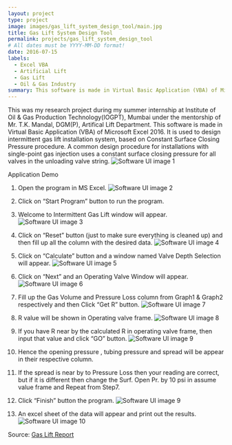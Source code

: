 ```yaml
---
layout: project
type: project
image: images/gas_lift_system_design_tool/main.jpg
title: Gas Lift System Design Tool
permalink: projects/gas_lift_system_design_tool
# All dates must be YYYY-MM-DD format!
date: 2016-07-15
labels:
  - Excel VBA
  - Artificial Lift
  - Gas Lift
  - Oil & Gas Industry
summary: This software is made in Virtual Basic Application (VBA) of Microsoft Excel 2016. It is used to design intermittent gas lift installation system, based on Constant Surface Closing Pressure procedure.
---
```


This was my research project during my summer internship at Institute of Oil & Gas Production Technology(IOGPT), Mumbai under the mentorship of Mr. T.K. Mandal, DGM(P), Artifical Lift Department.
This software is made in Virtual Basic Application (VBA) of Microsoft Excel 2016. It is used to design intermittent gas lift installation system, based on Constant Surface Closing Pressure procedure. A common design procedure for installations with single-point gas injection uses a constant surface closing pressure for all valves in the unloading valve string.
![Software UI image 1](https://github.com/vashuraghav/vashuraghav.github.io/blob/master/images/gas_lift_system_design_tool/1.png)

Application Demo
1. Open the program in MS Excel.
![Software UI image 2](https://github.com/vashuraghav/vashuraghav.github.io/blob/master/images/gas_lift_system_design_tool/2.png)

2. Click on “Start Program” button to run the program.
3. Welcome to Intermittent Gas Lift window will appear.
![Software UI image 3](https://github.com/vashuraghav/vashuraghav.github.io/blob/master/images/gas_lift_system_design_tool/3.png)

4. Click on “Reset” button (just to make sure everything is cleaned up) and then fill up all the column with the desired data.
![Software UI image 4](https://github.com/vashuraghav/vashuraghav.github.io/blob/master/images/gas_lift_system_design_tool/4.png)

5. Click on “Calculate” button and a window named Valve Depth Selection will appear.
![Software UI image 5](https://github.com/vashuraghav/vashuraghav.github.io/blob/master/images/gas_lift_system_design_tool/5.png)

6. Click on “Next” and an Operating Valve Window will appear.
![Software UI image 6](https://github.com/vashuraghav/vashuraghav.github.io/blob/master/images/gas_lift_system_design_tool/6.png)

7. Fill up the Gas Volume and Pressure Loss column from Graph1 & Graph2 respectively and then Click “Get R” button.
![Software UI image 7](https://github.com/vashuraghav/vashuraghav.github.io/blob/master/images/gas_lift_system_design_tool/7.png)

8. R value will be shown in Operating valve frame.
![Software UI image 8](https://github.com/vashuraghav/vashuraghav.github.io/blob/master/images/gas_lift_system_design_tool/8.png)

9. If you have R near by the calculated R in operating valve frame, then input that value and click “GO” button.
![Software UI image 9](https://github.com/vashuraghav/vashuraghav.github.io/blob/master/images/gas_lift_system_design_tool/9.png)

10. Hence the opening pressure , tubing pressure and spread will be appear in their respective column.

11. If the spread is near by to Pressure Loss then your reading are correct, but if it is different then change the Surf. Open Pr. by 10 psi in assume value frame and Repeat from Step7.

12. Click “Finish” button the program.
![Software UI image 9](https://github.com/vashuraghav/vashuraghav.github.io/blob/master/images/gas_lift_system_design_tool/9.png)

13. An excel sheet of the data will appear and print out the results.
![Software UI image 10](https://github.com/vashuraghav/vashuraghav.github.io/blob/master/images/gas_lift_system_design_tool/10.png)

Source: <a href="https://github.com/vashuraghav/Gas-Lift-System-Design-Tool"><i class="large github icon"></i>Gas Lift Report</a>
